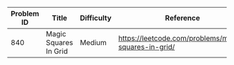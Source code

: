 | Problem ID | Title | Difficulty | Reference
| --- | --- | --- | ---
| 840 | Magic Squares In Grid | Medium | https://leetcode.com/problems/magic-squares-in-grid/
